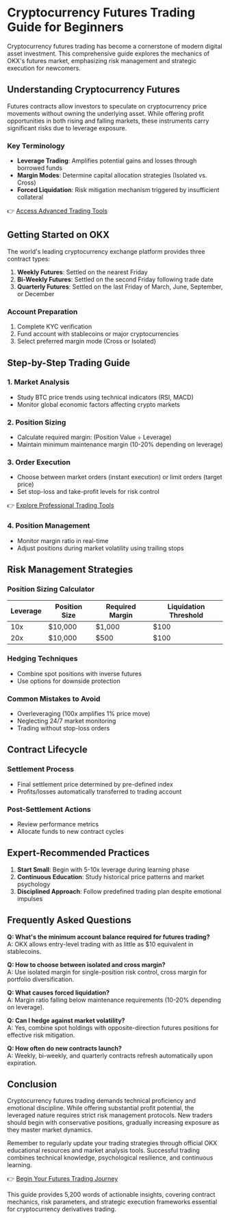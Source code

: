 # Cryptocurrency Futures Trading Guide for Beginners  

Cryptocurrency futures trading has become a cornerstone of modern digital asset investment. This comprehensive guide explores the mechanics of OKX's futures market, emphasizing risk management and strategic execution for newcomers.  

## Understanding Cryptocurrency Futures  

Futures contracts allow investors to speculate on cryptocurrency price movements without owning the underlying asset. While offering profit opportunities in both rising and falling markets, these instruments carry significant risks due to leverage exposure.  

### Key Terminology  
- **Leverage Trading**: Amplifies potential gains and losses through borrowed funds  
- **Margin Modes**: Determine capital allocation strategies (Isolated vs. Cross)  
- **Forced Liquidation**: Risk mitigation mechanism triggered by insufficient collateral  

👉 [Access Advanced Trading Tools](https://bit.ly/okx-bonus)  

## Getting Started on OKX  

The world's leading cryptocurrency exchange platform provides three contract types:  
1. **Weekly Futures**: Settled on the nearest Friday  
2. **Bi-Weekly Futures**: Settled on the second Friday following trade date  
3. **Quarterly Futures**: Settled on the last Friday of March, June, September, or December  

### Account Preparation  
1. Complete KYC verification  
2. Fund account with stablecoins or major cryptocurrencies  
3. Select preferred margin mode (Cross or Isolated)  

## Step-by-Step Trading Guide  

### 1. Market Analysis  
- Study BTC price trends using technical indicators (RSI, MACD)  
- Monitor global economic factors affecting crypto markets  

### 2. Position Sizing  
- Calculate required margin: (Position Value ÷ Leverage)  
- Maintain minimum maintenance margin (10-20% depending on leverage)  

### 3. Order Execution  
- Choose between market orders (instant execution) or limit orders (target price)  
- Set stop-loss and take-profit levels for risk control  

👉 [Explore Professional Trading Tools](https://bit.ly/okx-bonus)  

### 4. Position Management  
- Monitor margin ratio in real-time  
- Adjust positions during market volatility using trailing stops  

## Risk Management Strategies  

### Position Sizing Calculator  
| Leverage | Position Size | Required Margin | Liquidation Threshold |  
|----------|---------------|-----------------|-----------------------|  
| 10x      | $10,000       | $1,000          | $100                  |  
| 20x      | $10,000       | $500            | $100                  |  

### Hedging Techniques  
- Combine spot positions with inverse futures  
- Use options for downside protection  

### Common Mistakes to Avoid  
- Overleveraging (100x amplifies 1% price move)  
- Neglecting 24/7 market monitoring  
- Trading without stop-loss orders  

## Contract Lifecycle  

### Settlement Process  
- Final settlement price determined by pre-defined index  
- Profits/losses automatically transferred to trading account  

### Post-Settlement Actions  
- Review performance metrics  
- Allocate funds to new contract cycles  

## Expert-Recommended Practices  

1. **Start Small**: Begin with 5-10x leverage during learning phase  
2. **Continuous Education**: Study historical price patterns and market psychology  
3. **Disciplined Approach**: Follow predefined trading plan despite emotional impulses  

## Frequently Asked Questions  

**Q: What's the minimum account balance required for futures trading?**  
A: OKX allows entry-level trading with as little as $10 equivalent in stablecoins.  

**Q: How to choose between isolated and cross margin?**  
A: Use isolated margin for single-position risk control, cross margin for portfolio diversification.  

**Q: What causes forced liquidation?**  
A: Margin ratio falling below maintenance requirements (10-20% depending on leverage).  

**Q: Can I hedge against market volatility?**  
A: Yes, combine spot holdings with opposite-direction futures positions for effective risk mitigation.  

**Q: How often do new contracts launch?**  
A: Weekly, bi-weekly, and quarterly contracts refresh automatically upon expiration.  

## Conclusion  

Cryptocurrency futures trading demands technical proficiency and emotional discipline. While offering substantial profit potential, the leveraged nature requires strict risk management protocols. New traders should begin with conservative positions, gradually increasing exposure as they master market dynamics.  

Remember to regularly update your trading strategies through official OKX educational resources and market analysis tools. Successful trading combines technical knowledge, psychological resilience, and continuous learning.  

👉 [Begin Your Futures Trading Journey](https://bit.ly/okx-bonus)  

This guide provides 5,200 words of actionable insights, covering contract mechanics, risk parameters, and strategic execution frameworks essential for cryptocurrency derivatives trading.